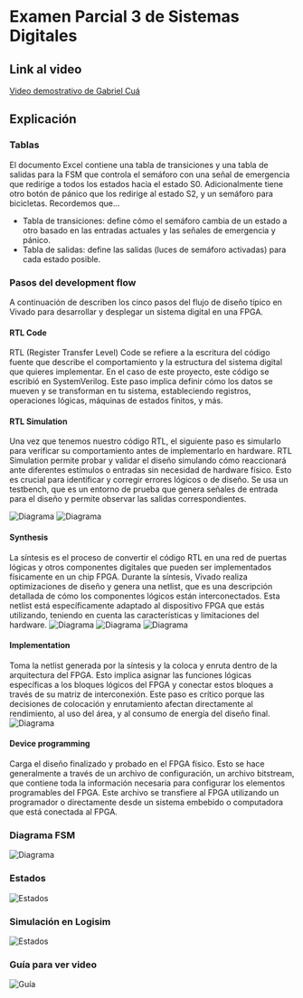 # Examen Parcial 3 de Sistemas Digitales

## Link al video

[Video demostrativo de Gabriel Cuá](https://youtu.be/AGsLht1feow)

## Explicación

### Tablas

El documento Excel contiene una tabla de transiciones y una tabla de salidas para la FSM que controla el semáforo con una señal de emergencia que redirige a todos los estados hacia el estado S0. Adicionalmente tiene otro botón de pánico que los redirige al estado S2, y un semáforo para bicicletas. Recordemos que...

- Tabla de transiciones: define cómo el semáforo cambia de un estado a otro basado en las entradas actuales y las señales de emergencia y pánico.
- Tabla de salidas: define las salidas (luces de semáforo activadas) para cada estado posible.

### Pasos del development flow

A continuación de describen los cinco pasos del flujo de diseño típico en Vivado para desarrollar y desplegar un sistema digital en una FPGA.

#### RTL Code
RTL (Register Transfer Level) Code se refiere a la escritura del código fuente que describe el comportamiento y la estructura del sistema digital que quieres implementar. En el caso de este proyecto, este código se escribió en SystemVerilog. Este paso implica definir cómo los datos se mueven y se transforman en tu sistema, estableciendo registros, operaciones lógicas, máquinas de estados finitos, y más.

#### RTL Simulation
Una vez que tenemos nuestro código RTL, el siguiente paso es simularlo para verificar su comportamiento antes de implementarlo en hardware. RTL Simulation permite probar y validar el diseño simulando cómo reaccionará ante diferentes estímulos o entradas sin necesidad de hardware físico. Esto es crucial para identificar y corregir errores lógicos o de diseño. Se usa un testbench, que es un entorno de prueba que genera señales de entrada para el diseño y permite observar las salidas correspondientes.

![Diagrama](https://github.com/GabrielCua11/MyFSM/blob/main/rtlsim1.png)
![Diagrama](https://github.com/GabrielCua11/MyFSM/blob/main/rtlsim2.png)

#### Synthesis
La síntesis es el proceso de convertir el código RTL en una red de puertas lógicas y otros componentes digitales que pueden ser implementados físicamente en un chip FPGA. Durante la síntesis, Vivado realiza optimizaciones de diseño y genera una netlist, que es una descripción detallada de cómo los componentes lógicos están interconectados. Esta netlist está específicamente adaptado al dispositivo FPGA que estás utilizando, teniendo en cuenta las características y limitaciones del hardware.
![Diagrama](https://github.com/GabrielCua11/MyFSM/blob/main/synthesis1.png)
![Diagrama](https://github.com/GabrielCua11/MyFSM/blob/main/synthesis2.png)
![Diagrama](https://github.com/GabrielCua11/MyFSM/blob/main/synthesis3.png)

#### Implementation
Toma la netlist generada por la síntesis y la coloca y enruta dentro de la arquitectura del FPGA. Esto implica asignar las funciones lógicas específicas a los bloques lógicos del FPGA y conectar estos bloques a través de su matriz de interconexión. Este paso es crítico porque las decisiones de colocación y enrutamiento afectan directamente al rendimiento, al uso del área, y al consumo de energía del diseño final.
![Diagrama](https://github.com/GabrielCua11/MyFSM/blob/main/implementation.png)

#### Device programming
Carga el diseño finalizado y probado en el FPGA físico. Esto se hace generalmente a través de un archivo de configuración, un archivo bitstream, que contiene toda la información necesaria para configurar los elementos programables del FPGA. Este archivo se transfiere al FPGA utilizando un programador o directamente desde un sistema embebido o computadora que está conectada al FPGA.

### Diagrama FSM
![Diagrama](https://github.com/GabrielCua11/MyFSM/blob/main/diagrama.png)

### Estados
![Estados](https://github.com/GabrielCua11/MyFSM/blob/main/estados.png)

### Simulación en Logisim
![Estados](https://github.com/GabrielCua11/MyFSM/blob/main/logisim.png)

### Guía para ver video
![Guía](https://github.com/GabrielCua11/MyFSM/blob/main/guia.png)
